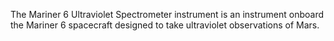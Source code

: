 The Mariner 6 Ultraviolet Spectrometer instrument is an instrument onboard the Mariner 6 spacecraft designed to
            take ultraviolet observations of Mars.
        